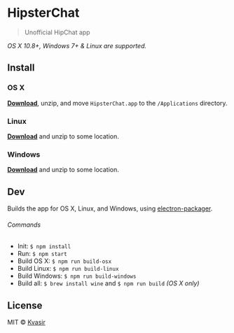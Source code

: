 # HipsterChat

> Unofficial HipChat app

*OS X 10.8+, Windows 7+ & Linux are supported.*


## Install

### OS X

[**Download**](https://github.com/kvasir/HipsterChat/raw/master/dist/HipsterChat-osx-0.0.0.zip), unzip, and move `HipsterChat.app` to the `/Applications` directory.

### Linux

[**Download**](https://github.com/kvasir/HipsterChat/raw/master/dist/HipsterChat-linux-0.0.0.zip) and unzip to some location.

### Windows

[**Download**](https://github.com/kvasir/HipsterChat/raw/master/dist/HipsterChat-windows-0.0.0.zip) and unzip to some location.


## Dev

Builds the app for OS X, Linux, and Windows, using [electron-packager](https://github.com/maxogden/electron-packager).

###### Commands

- Init: `$ npm install`
- Run: `$ npm start`
- Build OS X: `$ npm run build-osx`
- Build Linux: `$ npm run build-linux`
- Build Windows: `$ npm run build-windows`
- Build all: `$ brew install wine` and `$ npm run build` *(OS X only)*

## License

MIT © [Kvasir](https://github.com/kvasir)
